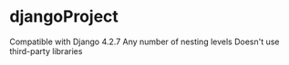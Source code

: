 # djangoProject

Compatible with Django 4.2.7
Any number of nesting levels
Doesn't use third-party libraries

